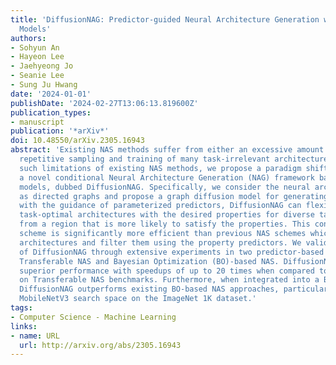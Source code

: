 ```yaml
---
title: 'DiffusionNAG: Predictor-guided Neural Architecture Generation with Diffusion
  Models'
authors:
- Sohyun An
- Hayeon Lee
- Jaehyeong Jo
- Seanie Lee
- Sung Ju Hwang
date: '2024-01-01'
publishDate: '2024-02-27T13:06:13.819600Z'
publication_types:
- manuscript
publication: '*arXiv*'
doi: 10.48550/arXiv.2305.16943
abstract: 'Existing NAS methods suffer from either an excessive amount of time for
  repetitive sampling and training of many task-irrelevant architectures. To tackle
  such limitations of existing NAS methods, we propose a paradigm shift from NAS to
  a novel conditional Neural Architecture Generation (NAG) framework based on diffusion
  models, dubbed DiffusionNAG. Specifically, we consider the neural architectures
  as directed graphs and propose a graph diffusion model for generating them. Moreover,
  with the guidance of parameterized predictors, DiffusionNAG can flexibly generate
  task-optimal architectures with the desired properties for diverse tasks, by sampling
  from a region that is more likely to satisfy the properties. This conditional NAG
  scheme is significantly more efficient than previous NAS schemes which sample the
  architectures and filter them using the property predictors. We validate the effectiveness
  of DiffusionNAG through extensive experiments in two predictor-based NAS scenarios:
  Transferable NAS and Bayesian Optimization (BO)-based NAS. DiffusionNAG achieves
  superior performance with speedups of up to 20 times when compared to the baselines
  on Transferable NAS benchmarks. Furthermore, when integrated into a BO-based algorithm,
  DiffusionNAG outperforms existing BO-based NAS approaches, particularly in the large
  MobileNetV3 search space on the ImageNet 1K dataset.'
tags:
- Computer Science - Machine Learning
links:
- name: URL
  url: http://arxiv.org/abs/2305.16943
---
```

